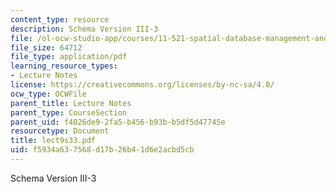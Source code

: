 ```yaml
---
content_type: resource
description: Schema Version III-3
file: /ol-ocw-studio-app/courses/11-521-spatial-database-management-and-advanced-geographic-information-systems-spring-2003/f5934a637568d17b26b41d6e2acbd5cb_lect9s33.pdf
file_size: 64712
file_type: application/pdf
learning_resource_types:
- Lecture Notes
license: https://creativecommons.org/licenses/by-nc-sa/4.0/
ocw_type: OCWFile
parent_title: Lecture Notes
parent_type: CourseSection
parent_uid: f4026de9-2fa5-b456-b93b-b5df5d47745e
resourcetype: Document
title: lect9s33.pdf
uid: f5934a63-7568-d17b-26b4-1d6e2acbd5cb
---
```

Schema Version III-3